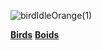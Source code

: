 ![birdIdleOrange(1)](https://github.com/user-attachments/assets/b467e34c-316c-41f4-a5ca-0a217f78db32)

**[Birds](https://jack-jarvis12.github.io/Birds/)**
**[Boids](https://en.wikipedia.org/wiki/Boids)**

